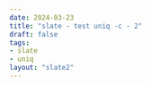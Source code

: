 ```yaml
---
date: 2024-03-23
title: "slate - test uniq -c - 2"
draft: false
tags:
- slate
- uniq
layout: "slate2"
---
```


